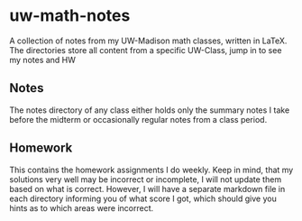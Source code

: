 # uw-math-notes
A collection of notes from my UW-Madison math classes, written in LaTeX. The directories store all content from a specific UW-Class, jump in to see my notes and HW

## Notes
The notes directory of any class either holds only the summary notes I take before the midterm or occasionally regular notes from a class period.

## Homework
This contains the homework assignments I do weekly. Keep in mind, that my solutions very well may be incorrect or incomplete, I will not update them based on what is correct. However, I will have a separate markdown file in each directory informing you of what score I got, which should give you hints as to which areas were incorrect.
